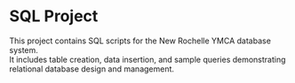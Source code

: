 # SQL Project
This project contains SQL scripts for the New Rochelle YMCA database system.  
It includes table creation, data insertion, and sample queries demonstrating relational database design and management.
